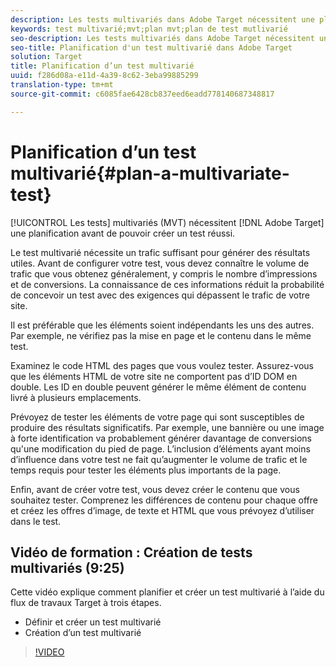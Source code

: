 ```yaml
---
description: Les tests multivariés dans Adobe Target nécessitent une planification avant de pouvoir créer un test réussi.
keywords: test multivarié;mvt;plan mvt;plan de test mutlivarié
seo-description: Les tests multivariés dans Adobe Target nécessitent une planification avant de pouvoir créer un test réussi.
seo-title: Planification d'un test multivarié dans Adobe Target
solution: Target
title: Planification d’un test multivarié
uuid: f286d08a-e11d-4a39-8c62-3eba99885299
translation-type: tm+mt
source-git-commit: c6085fae6428cb837eed6eadd778140687348817

---
```



# Planification d’un test multivarié{#plan-a-multivariate-test}

[!UICONTROL Les tests] multivariés (MVT) nécessitent [!DNL Adobe Target] une planification avant de pouvoir créer un test réussi.

Le test multivarié nécessite un trafic suffisant pour générer des résultats utiles. Avant de configurer votre test, vous devez connaître le volume de trafic que vous obtenez généralement, y compris le nombre d’impressions et de conversions. La connaissance de ces informations réduit la probabilité de concevoir un test avec des exigences qui dépassent le trafic de votre site.

Il est préférable que les éléments soient indépendants les uns des autres. Par exemple, ne vérifiez pas la mise en page et le contenu dans le même test.

Examinez le code HTML des pages que vous voulez tester. Assurez-vous que les éléments HTML de votre site ne comportent pas d’ID DOM en double. Les ID en double peuvent générer le même élément de contenu livré à plusieurs emplacements.

Prévoyez de tester les éléments de votre page qui sont susceptibles de produire des résultats significatifs. Par exemple, une bannière ou une image à forte identification va probablement générer davantage de conversions qu&#39;une modification du pied de page. L’inclusion d’éléments ayant moins d’influence dans votre test ne fait qu’augmenter le volume de trafic et le temps requis pour tester les éléments plus importants de la page.

Enfin, avant de créer votre test, vous devez créer le contenu que vous souhaitez tester. Comprenez les différences de contenu pour chaque offre et créez les offres d’image, de texte et HTML que vous prévoyez d’utiliser dans le test.

## Vidéo de formation : Création de tests multivariés (9:25)

Cette vidéo explique comment planifier et créer un test multivarié à l’aide du flux de travaux Target à trois étapes.

* Définir et créer un test multivarié
* Création d’un test multivarié

>[!VIDEO](https://video.tv.adobe.com/v/17395?captions=fre_fr)